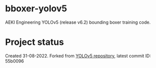 # bboxer-yolov5

AEKI Engineering YOLOv5 (release v6.2) bounding boxer training code.

# Project status

Created 31-08-2022. Forked from [YOLOv5 repository](https://github.com/ultralytics/yolov5/tree/55b009616b4701f73311d1272cc87057d84a93e6), latest commit ID: 55b0096